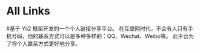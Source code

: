 All Links
============================
#基于 Yii2 框架开发的一个个人链接分享平台。
在互联网时代，不会有人只有手机号码，他的联系方式可以是多种多样的：QQ、Wechat、Weibo等。
此平台为了将个人联系方式更好地分享。
